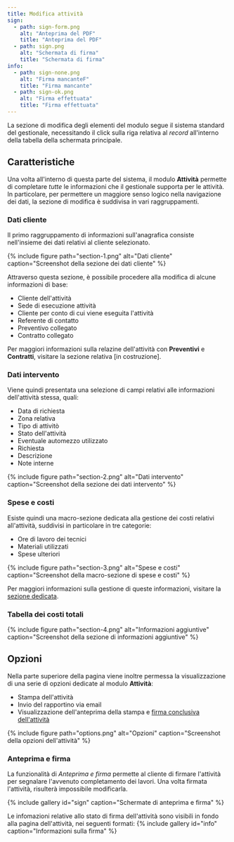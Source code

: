 ```yaml
---
title: Modifica attività
sign:
  - path: sign-form.png
    alt: "Anteprima del PDF"
    title: "Anteprima del PDF"
  - path: sign.png
    alt: "Schermata di firma"
    title: "Schermata di firma"
info:
  - path: sign-none.png
    alt: "Firma mancanteF"
    title: "Firma mancante"
  - path: sign-ok.png
    alt: "Firma effettuata"
    title: "Firma effettuata"
---
```


La sezione di modifica degli elementi del modulo segue il sistema standard del gestionale, necessitando il click sulla riga relativa al *record* all'interno della tabella della schermata principale.

## Caratteristiche

Una volta all'interno di questa parte del sistema, il modulo **Attività** permette di completare *tutte* le informazioni che il gestionale supporta per le attività.
In particolare, per permettere un maggiore senso logico nella navigazione dei dati, la sezione di modifica è suddivisa in vari raggruppamenti.

### Dati cliente

Il primo raggruppamento di informazioni sull'anagrafica consiste nell'insieme dei dati relativi al cliente selezionato.

{% include figure path="section-1.png" alt="Dati cliente" caption="Screenshot della sezione dei dati cliente" %}

Attraverso questa sezione, è possibile procedere alla modifica di alcune informazioni di base:
 - Cliente dell'attività
 - Sede di esecuzione attività
 - Cliente per conto di cui viene eseguita l'attività
 - Referente di contatto
 - Preventivo collegato
 - Contratto collegato

Per maggiori informazioni sulla relazine dell'attività con **Preventivi** e **Contratti**, visitare la sezione relativa [in costruzione].

### Dati intervento

Viene quindi presentata una selezione di campi relativi alle informazioni dell'attività stessa, quali:
 - Data di richiesta
 - Zona relativa
 - Tipo di attivitò
 - Stato dell'attività
 - Eventuale automezzo utilizzato
 - Richiesta
 - Descrizione
 - Note interne

{% include figure path="section-2.png" alt="Dati intervento" caption="Screenshot della sezione dei dati intervento" %}

### Spese e costi

Esiste quindi una macro-sezione dedicata alla gestione dei costi relativi all'attività, suddivisi in particolare in tre categorie:
 - Ore di lavoro dei tecnici
 - Materiali utilizzati
 - Spese ulteriori

{% include figure path="section-3.png" alt="Spese e costi" caption="Screenshot della macro-sezione di spese e costi" %}

Per maggiori informazioni sulla gestione di queste informazioni, visitare la [sezione dedicata](costi.md).

### Tabella dei costi totali


{% include figure path="section-4.png" alt="Informazioni aggiuntive" caption="Screenshot della sezione di informazioni aggiuntive" %}

## Opzioni

Nella parte superiore della pagina viene inoltre permessa la visualizzazione di una serie di opzioni dedicate al modulo **Attività**:
 - Stampa dell'attività
 - Invio del rapportino via email
 - Visualizzazione dell'anteprima della stampa e [firma conclusiva dell'attività](#informazioni-di-firma)

{% include figure path="options.png" alt="Opzioni" caption="Screenshot della opzioni dell'attività" %}

### Anteprima e firma

La funzionalità di *Anteprima e firma* permette al cliente di firmare l'attività per segnalare l'avvenuto completamento dei lavori.
Una volta firmata l'attività, risulterà impossibile modificarla.

{% include gallery id="sign" caption="Schermate di anteprima e firma" %}

Le infomazioni relative allo stato di firma dell'attività sono visibili in fondo alla pagina dell'attività, nei seguenti formati:
{% include gallery id="info" caption="Informazioni sulla firma" %}

